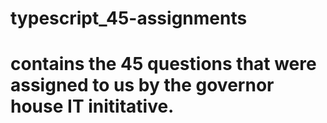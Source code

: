# typescript_45-assignments
# contains the 45 questions that were assigned to us by the governor house IT inititative.
